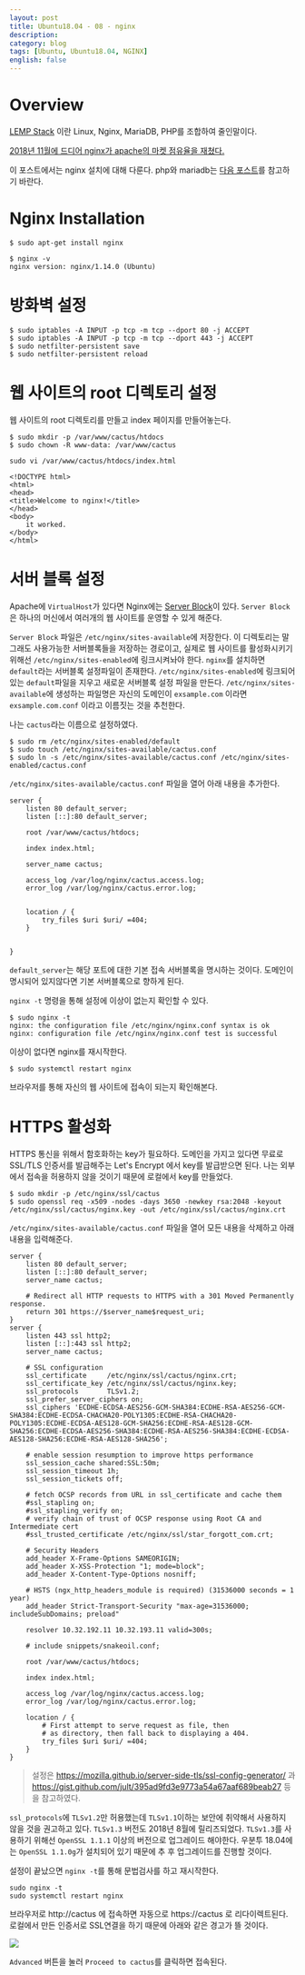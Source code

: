 ```yaml
---
layout: post
title: Ubuntu18.04 - 08 - nginx
description: 
category: blog
tags: [Ubuntu, Ubuntu18.04, NGINX]
english: false
---
```


# Overview

[LEMP Stack](https://lemp.io/) 이란 Linux, Nginx, MariaDB, PHP를 조합하여 줄인말이다.

[2018년 11월에 드디어 nginx가 apache의 마켓 점유율을 재쳤다.](https://news.netcraft.com/archives/2018/12/17/december-2018-web-server-survey.html#more-26943)

이 포스트에서는 nginx 설치에 대해 다룬다. php와 mariadb는 [다음 포스트](install_ubuntu1804-09-php-and-mariadb)를 참고하기 바란다.

# Nginx Installation

```
$ sudo apt-get install nginx
```

```
$ nginx -v
nginx version: nginx/1.14.0 (Ubuntu)
```

# 방화벽 설정

```
$ sudo iptables -A INPUT -p tcp -m tcp --dport 80 -j ACCEPT
$ sudo iptables -A INPUT -p tcp -m tcp --dport 443 -j ACCEPT
$ sudo netfilter-persistent save
$ sudo netfilter-persistent reload
```

# 웹 사이트의 root 디렉토리 설정

웹 사이트의 root 디렉토리를 만들고 index 페이지를 만들어놓는다.

```
$ sudo mkdir -p /var/www/cactus/htdocs
$ sudo chown -R www-data: /var/www/cactus
```

`sudo vi /var/www/cactus/htdocs/index.html`

```
<!DOCTYPE html>
<html>
<head>
<title>Welcome to nginx!</title>
</head>
<body>
    it worked.
</body>
</html>
```

# 서버 블록 설정

Apache에 `VirtualHost`가 있다면 Nginx에는 [Server Block](https://www.nginx.com/resources/wiki/start/topics/examples/server_blocks/)이 있다. `Server Block`은 하나의 머신에서 여러개의 웹 사이트를 운영할 수 있게 해준다. 

`Server Block` 파일은 `/etc/nginx/sites-available`에 저장한다. 이 디렉토리는 말 그래도 사용가능한 서버블록들을 저장하는 경로이고, 실제로 웹 사이트를 활성화시키기 위해선 `/etc/nginx/sites-enabled`에 링크시켜놔야 한다. `nginx`를 설치하면 `default`라는 서버블록 설정파일이 존재한다.  `/etc/nginx/sites-enabled`에 링크되어있는 `default`파일을 지우고 새로운 서버블록 설정 파일을 만든다. `/etc/nginx/sites-available`에 생성하는 파일명은 자신의 도메인이 `exsample.com` 이라면 `exsample.com.conf` 이라고 이름짓는 것을 추천한다. 

나는 `cactus`라는 이름으로 설정하였다.

```
$ sudo rm /etc/nginx/sites-enabled/default
$ sudo touch /etc/nginx/sites-available/cactus.conf
$ sudo ln -s /etc/nginx/sites-available/cactus.conf /etc/nginx/sites-enabled/cactus.conf
```

`/etc/nginx/sites-available/cactus.conf` 파일을 열어 아래 내용을 추가한다.

```
server {
    listen 80 default_server;
    listen [::]:80 default_server;

    root /var/www/cactus/htdocs;

    index index.html;

    server_name cactus;

    access_log /var/log/nginx/cactus.access.log;
    error_log /var/log/nginx/cactus.error.log;


    location / {
        try_files $uri $uri/ =404;
    }


}
```

`default_server`는 해당 포트에 대한 기본 접속 서버블록을 명시하는 것이다. 도메인이 명시되어 있지않다면 기본 서버블록으로 향하게 된다.

`nginx -t` 명령을 통해 설정에 이상이 없는지 확인할 수 있다.

```
$ sudo nginx -t
nginx: the configuration file /etc/nginx/nginx.conf syntax is ok
nginx: configuration file /etc/nginx/nginx.conf test is successful
```

이상이 없다면 nginx를 재시작한다.

```
$ sudo systemctl restart nginx
```

브라우저를 통해 자신의 웹 사이트에 접속이 되는지 확인해본다.

# HTTPS 활성화

HTTPS 통신을 위해서 함호화하는 key가 필요하다. 도메인을 가지고 있다면 무료로 SSL/TLS 인증서를 발급해주는 Let's Encrypt 에서 key를 발급받으면 된다. 나는 외부에서 접속을 허용하지 않을 것이기 때문에 로컬에서 key를 만들었다.

```
$ sudo mkdir -p /etc/nginx/ssl/cactus
$ sudo openssl req -x509 -nodes -days 3650 -newkey rsa:2048 -keyout /etc/nginx/ssl/cactus/nginx.key -out /etc/nginx/ssl/cactus/nginx.crt
```

`/etc/nginx/sites-available/cactus.conf` 파일을 열어 모든 내용을 삭제하고 아래 내용을 입력해준다.

```
server {
    listen 80 default_server;
    listen [::]:80 default_server;
    server_name cactus;

    # Redirect all HTTP requests to HTTPS with a 301 Moved Permanently response.
    return 301 https://$server_name$request_uri;
}
server {
    listen 443 ssl http2;
    listen [::]:443 ssl http2;
    server_name cactus;

    # SSL configuration
    ssl_certificate     /etc/nginx/ssl/cactus/nginx.crt;
    ssl_certificate_key /etc/nginx/ssl/cactus/nginx.key;
    ssl_protocols       TLSv1.2;
    ssl_prefer_server_ciphers on;
    ssl_ciphers 'ECDHE-ECDSA-AES256-GCM-SHA384:ECDHE-RSA-AES256-GCM-SHA384:ECDHE-ECDSA-CHACHA20-POLY1305:ECDHE-RSA-CHACHA20-POLY1305:ECDHE-ECDSA-AES128-GCM-SHA256:ECDHE-RSA-AES128-GCM-SHA256:ECDHE-ECDSA-AES256-SHA384:ECDHE-RSA-AES256-SHA384:ECDHE-ECDSA-AES128-SHA256:ECDHE-RSA-AES128-SHA256';

    # enable session resumption to improve https performance
    ssl_session_cache shared:SSL:50m;
    ssl_session_timeout 1h;
    ssl_session_tickets off;

    # fetch OCSP records from URL in ssl_certificate and cache them
    #ssl_stapling on;
    #ssl_stapling_verify on;
    # verify chain of trust of OCSP response using Root CA and Intermediate cert
    #ssl_trusted_certificate /etc/nginx/ssl/star_forgott_com.crt;

    # Security Headers
    add_header X-Frame-Options SAMEORIGIN;
    add_header X-XSS-Protection "1; mode=block";
    add_header X-Content-Type-Options nosniff;

    # HSTS (ngx_http_headers_module is required) (31536000 seconds = 1 year)
    add_header Strict-Transport-Security "max-age=31536000; includeSubDomains; preload"

    resolver 10.32.192.11 10.32.193.11 valid=300s;

    # include snippets/snakeoil.conf;

    root /var/www/cactus/htdocs;

    index index.html;

    access_log /var/log/nginx/cactus.access.log;
    error_log /var/log/nginx/cactus.error.log;

    location / {
        # First attempt to serve request as file, then
        # as directory, then fall back to displaying a 404.
        try_files $uri $uri/ =404;
    }
}
```

> 설정은 https://mozilla.github.io/server-side-tls/ssl-config-generator/ 과 https://gist.github.com/jult/395ad9fd3e9773a54a67aaf689beab27 등을 참고하였다.

`ssl_protocols`에 `TLSv1.2`만 허용했는데 `TLSv1.1`이하는 보안에 취약해서 사용하지 않을 것을 권고하고 있다. `TLSv1.3` 버전도 2018년 8월에 릴리즈되었다. `TLSv1.3`를 사용하기 위해선 `OpenSSL 1.1.1` 이상의 버전으로 업그레이드 해야한다. 우분투 18.04에는 `OpenSSL 1.1.0g`가 설치되어 있기 때문에 추 후 업그레이드를 진행할 것이다.

설정이 끝났으면 `nginx -t`를 통해 문법검사를 하고 재시작한다.

```
sudo nginx -t
sudo systemctl restart nginx
```

브라우저로 http://cactus 에 접속하면 자동으로 https://cactus 로 리다이렉트된다. 로컬에서 만든 인증서로 SSL연결을 하기 때문에 아래와 같은 경고가 뜰 것이다.

![](/images/posts/install-ubuntu1804/lempstack-https.png)

`Advanced` 버튼을 눌러 `Proceed to cactus`를 클릭하면 접속된다.
